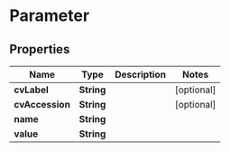 
# Parameter

## Properties
Name | Type | Description | Notes
------------ | ------------- | ------------- | -------------
**cvLabel** | **String** |  |  [optional]
**cvAccession** | **String** |  |  [optional]
**name** | **String** |  | 
**value** | **String** |  | 



